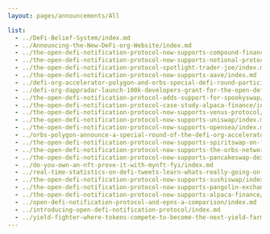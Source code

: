 ```yaml
---
layout: pages/announcements/All

list:
  - ../DeFi-Belief-System/index.md
  - ../Announcing-the-New-DeFi-org-Website/index.md
  - ../the-open-defi-notification-protocol-now-supports-compound-finance/index.md
  - ../the-open-defi-notification-protocol-now-supports-notional-protocol/index.md
  - ../the-open-defi-notification-protocol-spotlight-trader-joe/index.md
  - ../the-open-defi-notification-protocol-now-supports-aave/index.md
  - ../defi-org-accelerator-polygon-and-orbs-special-defi-round-participating-projects-announcement/index.md
  - ../defi-org-dappradar-launch-100k-developers-grant-for-the-open-defi-notification-protocol/index.md
  - ../the-open-defi-notification-protocol-adds-support-for-spookyswap/index.md
  - ../the-open-defi-notification-protocol-case-study-alpaca-finance/index.md
  - ../the-open-defi-notification-protocol-now-supports-venus-protocol/index.md
  - ../the-open-defi-notification-protocol-now-supports-uniswap/index.md
  - ../the-open-defi-notification-protocol-now-supports-opensea/index.md
  - ../orbs-polygon-announce-a-special-round-of-the-defi-org-accelerator/index.md
  - ../the-open-defi-notification-protocol-now-supports-spiritswap-on-fantom/index.md
  - ../the-open-defi-notification-protocol-now-supports-the-orbs-network/index.md
  - ../the-open-defi-notification-protocol-now-supports-pancakeswap-dex/index.md
  - ../do-you-own-an-nft-prove-it-with-mynft-fyi/index.md
  - ../real-time-statistics-on-defi-tweets-learn-whats-really-going-on-crypto-twitter/index.md
  - ../the-open-defi-notification-protocol-now-supports-sushiswap/index.md
  - ../the-open-defi-notification-protocol-now-supports-pangolin-exchange/index.md
  - ../the-open-defi-notification-protocol-now-supports-alpaca-finance/index.md
  - ../open-defi-notification-protocol-and-epns-a-comparison/index.md
  - ../introducing-open-defi-notification-protocol/index.md
  - ../yield-fighter-where-tokens-compete-to-become-the-next-yield-farm/index.md
---
```

